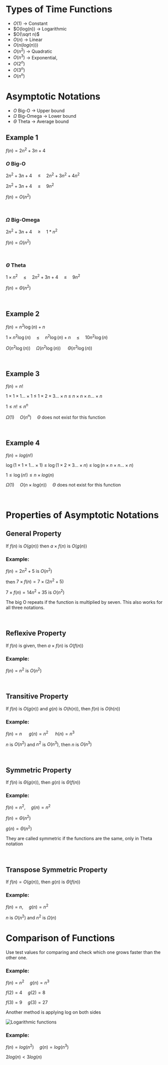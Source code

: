 # Types of Time Functions

- $O(1)$ -> Constant
- $O(log(n)) -> Logarithmic 
- $O(\sqrt n)$
- $O(n)$ -> Linear
- $O(n(log(n)))$
- $O(n^2)$ -> Quadratic
- $O(n^3)$ -> Exponential,
- $O(2^n)$
- $O(3^n)$
- $O(n^n)$

# Asymptotic Notations

- $O$ Big-O -> Upper bound
- $\Omega$ Big-Omega -> Lower bound
- $\Theta$ Theta -> Average bound

## Example 1

$f(n)=2n^2+3n+4$

### $O$ Big-O 

$2n^2+3n+4$&emsp;
$\leq$&emsp;
$2n^2+3n^2+4n^2$

$2n^2+3n+4$&emsp;
$\leq$&emsp;
$9n^2$

$f(n)=O(n^2)$

<br>

### $\Omega$ Big-Omega

$2n^2+3n+4$&emsp;
$\geq$&emsp;
$1*n^2$

$f(n)=\Omega(n^2)$

<br>

### $\Theta$ Theta

$1\times n^2$&emsp;
$\leq$&emsp;
$2n^2+3n+4$&emsp;
$\leq$&emsp;
$9n^2$

$f(n)=\Theta(n^2)$

<br>

## Example 2

$f(n)=n^2\log(n)+n$

$1\times n^2\log(n)$&emsp;
$\leq$&emsp;
$n^2\log(n)+n$&emsp;
$\leq$&emsp;
$10n^2\log(n)$

$O(n^2\log(n))$&emsp;
$\Omega(n^2\log(n))$ &emsp;
$\Theta(n^2\log(n))$

<br>

## Example 3

$f(n)=n!$

$1\times 1\times 1\ldots\times 1$
$\leq$ 
$1\times 2\times 3\ldots\times n$
$\leq$
$n\times n\times n\ldots\times n$

$1\leq n!\leq n^n$

$\Omega(1)$&emsp;
$O(n^n)$&emsp;
$\Theta$ does not exist for this function

<br>

## Example 4

$f(n)=log(n!)$

$\log (1\times 1\times 1\ldots\times 1)$
$\leq$
$\log (1\times 2\times 3\ldots\times n)$
$\leq$
$\log (n\times n\times n\ldots\times n)$

$1\leq\log(n!)\leq n\times log(n)$

$\Omega(1)$&emsp;
$O(n\times log(n))$&emsp;
$\Theta$ does not exist for this function

<br>

# Properties of Asymptotic Notations

## General Property

If $f(n)$ is $O(g(n))$ then $a\times f(n)$ is $O(g(n))$ 

### Example:

$f(n)=2n^2+5$ is $O(n^2)$

then $7\times f(n)=7\times (2n^2+5)$

$7\times f(n)=14n^2+35$ is $O(n^2)$

The big O repeats if the function is multiplied by seven. This also works for all three notations.

<br>

## Reflexive Property

If $f(n)$ is given, then $a\times f(n)$ is $O(f(n))$ 

### Example:

$f(n)=n^2$ is $O(n^2)$

<br>

## Transitive Property

If $f(n)$ is $O(g(n))$ and $g(n)$ is $O(h(n))$, then $f(n)$ is $O(h(n))$

### Example:

$f(n)=n$ &emsp; $g(n)=n^2$ &emsp; $h(n)=n^3$

$n$ is $O(n^2)$ and $n^2$ is $O(n^3)$, then $n$ is $O(n^3)$

<br>

## Symmetric Property

If $f(n)$ is $\Theta(g(n))$, then $g(n)$ is $\Theta(f(n))$ 

### Example:

$f(n)=n^2$,&emsp;
$g(n)=n^2$ 

$f(n)=\Theta(n^2)$

$g(n)=\Theta(n^2)$

They are called symmetric if the functions are the same, only in Theta notation

<br>

## Transpose Symmetric Property

If $f(n)=O(g(n))$, then $g(n)$ is $\Theta(f(n))$

### Example:

$f(n)=n$,&emsp; 
$g(n)=n^2$

$n$ is $O(n^2)$ and $n^2$ is $\Omega(n)$

# Comparison of Functions

Use test values for comparing and check which one grows faster than the other one.

### Example:

$f(n)=n^2$&emsp;
$g(n)=n^3$

$f(2)=4$&emsp;
$g(2)=8$

$f(3)=9$&emsp;
$g(3)=27$

Another method is applying log on both sides

![Logarithmic functions](/Algorithms/assets/Log_Formulas.png)

### Example:

$f(n)=log(n^2)$&emsp;
$g(n)=log(n^3)$

$2log(n)<3log(n)$ 